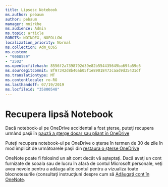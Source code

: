 ```yaml
---
title: Lipsesc Notebook
ms.author: pebaum
author: pebaum
manager: mnirkhe
ms.audience: Admin
ms.topic: article
ROBOTS: NOINDEX, NOFOLLOW
localization_priority: Normal
ms.collection: Adm_O365
ms.custom:
- "9000559"
- "2502"
ms.openlocfilehash: 8556f2a7398792d39e82b554435649ba69fa59e5
ms.sourcegitcommit: 8f97342d8b46ab05f1e89018473caad9d35431df
ms.translationtype: MT
ms.contentlocale: ro-RO
ms.lasthandoff: 07/19/2019
ms.locfileid: "35800548"
---
```

# <a name="recover-missing-notebook"></a>Recupera lipsă Notebook

Dacă notebook-ul pe OneDrive accidental a fost şterse, puteţi recupera urmând paşii în [pauză a şterge dosar sau pliant în OneDrive](https://support.office.com/article/949ada80-0026-4db3-a953-c99083e6a84f)

Puteţi recupera notebook-ul pe OneDrive o şterse în termen de 30 de zile în mod implicit de următoarele paşii din [restaura o şterse OneDrive](https://docs.microsoft.com/onedrive/restore-deleted-onedrive)

OneNote poate fi folosind un alt cont decât vă aşteptaţi. Dacă aveţi un cont furnizate de scoala sau de lucru în afară de contul Microsoft personale, veţi avea nevoie pentru a adăuga alte contul pentru a vizualiza toate blocnotesurile (consultaţi instrucţiuni despre cum să [Adăugaţi cont în OneNote](https://support.office.com/article/5afff855-54ee-47e4-a773-db048d4ac299).